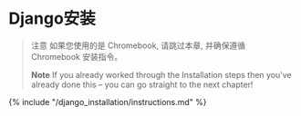 # Django安装

> 注意 如果您使用的是 Chromebook, 请跳过本章, 并确保遵循 Chromebook 安装指令。
> 
> **Note** If you already worked through the Installation steps then you've already done this – you can go straight to the next chapter!

{% include "/django_installation/instructions.md" %}